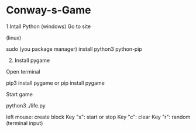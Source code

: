 # Conway-s-Game

1.Intall Python (windows)
Go to site

(linux)

sudo (you package manager) install python3 python-pip

2. Install pygame

Open terminal

pip3 install pygame
or
pip install pygame

Start game

python3 ./life.py

left mouse: create block
Key "s": start or stop
Key "c": clear
Key "r": random (terminal input)
